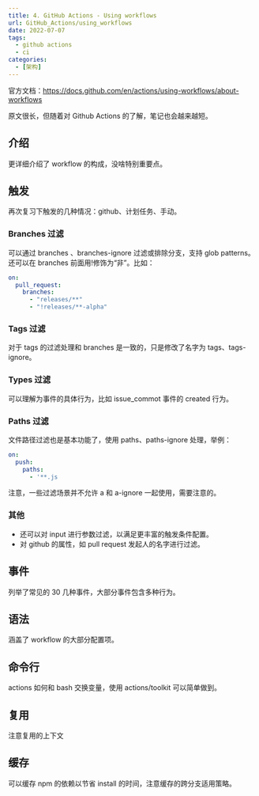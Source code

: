```yaml
---
title: 4. GitHub Actions - Using workflows
url: GitHub_Actions/using_workflows
date: 2022-07-07
tags:
  - github actions
  - ci
categories:
  - [架构]
---
```


官方文档：https://docs.github.com/en/actions/using-workflows/about-workflows

原文很长，但随着对 Github Actions 的了解，笔记也会越来越短。

## 介绍

更详细介绍了 workflow 的构成，没啥特别重要点。

## 触发

再次复习下触发的几种情况：github、计划任务、手动。

### Branches 过滤

可以通过 branches 、branches-ignore 过滤或排除分支，支持 glob patterns。还可以在 branches 前面用!修饰为“非”。比如：

```yaml
on:
  pull_request:
    branches:
      - "releases/**"
      - "!releases/**-alpha"
```

### Tags 过滤

对于 tags 的过滤处理和 branches 是一致的，只是修改了名字为 tags、tags-ignore。

### Types 过滤

可以理解为事件的具体行为，比如 issue_commot 事件的 created 行为。

### Paths 过滤

文件路径过滤也是基本功能了，使用 paths、paths-ignore 处理，举例：

```yaml
on:
  push:
    paths:
      - '**.js
```

注意，一些过滤场景并不允许 a 和 a-ignore 一起使用，需要注意的。

### 其他

- 还可以对 input 进行参数过滤，以满足更丰富的触发条件配置。
- 对 github 的属性，如 pull request 发起人的名字进行过滤。

## 事件

列举了常见的 30 几种事件，大部分事件包含多种行为。

## 语法

涵盖了 workflow 的大部分配置项。

## 命令行

actions 如何和 bash 交换变量，使用 actions/toolkit 可以简单做到。

## 复用

注意复用的上下文

## 缓存

可以缓存 npm 的依赖以节省 install 的时间，注意缓存的跨分支适用策略。
